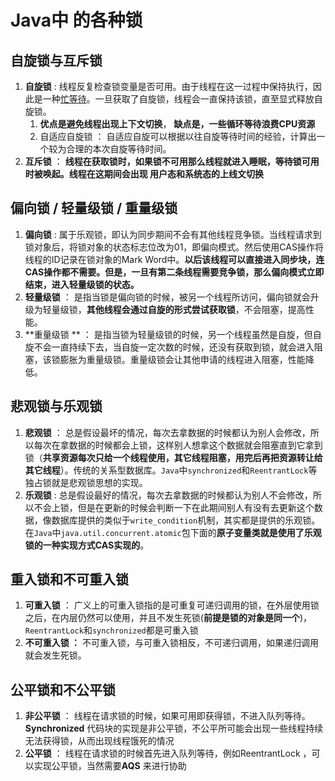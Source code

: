 # Java中 的各种锁

## 自旋锁与互斥锁



1. **自旋锁**  : 线程反复检查锁变量是否可用。由于线程在这一过程中保持执行，因此是一种[忙等待](https://zh.wikipedia.org/wiki/%E5%BF%99%E7%AD%89%E5%BE%85)。一旦获取了自旋锁，线程会一直保持该锁，直至显式释放自旋锁。
   1. **优点是避免线程出现上下文切换**， **缺点是，一些循环等待浪费CPU资源**
   2. 自适应自旋锁 ： 自适应自旋可以根据以往自旋等待时间的经验，计算出一个较为合理的本次自旋等待时间。
2. **互斥锁** ： **线程在获取锁时，如果锁不可用那么线程就进入睡眠，等待锁可用时被唤起。线程在这期间会出现 用户态和系统态的上线文切换** 

## 偏向锁 / 轻量级锁 / 重量级锁

1. **偏向锁** : 属于乐观锁，即认为同步期间不会有其他线程竞争锁。当线程请求到锁对象后，将锁对象的状态标志位改为01，即偏向模式。然后使用CAS操作将线程的ID记录在锁对象的Mark Word中。**以后该线程可以直接进入同步块，连CAS操作都不需要。但是，一旦有第二条线程需要竞争锁，那么偏向模式立即结束，进入轻量级锁的状态。**
2. **轻量级锁** ： 是指当锁是偏向锁的时候，被另一个线程所访问，偏向锁就会升级为轻量级锁，**其他线程会通过自旋的形式尝试获取锁**，不会阻塞，提高性能。
3. **重量级锁 ** ： 是指当锁为轻量级锁的时候，另一个线程虽然是自旋，但自旋不会一直持续下去，当自旋一定次数的时候，还没有获取到锁，就会进入阻塞，该锁膨胀为重量级锁。重量级锁会让其他申请的线程进入阻塞，性能降低。



## 悲观锁与乐观锁

1. **悲观锁** ： 总是假设最坏的情况，每次去拿数据的时候都认为别人会修改，所以每次在拿数据的时候都会上锁，这样别人想拿这个数据就会阻塞直到它拿到锁（**共享资源每次只给一个线程使用，其它线程阻塞，用完后再把资源转让给其它线程**）。传统的关系型数据库。`Java`中`synchronized`和`ReentrantLock`等独占锁就是悲观锁思想的实现。
2. **乐观锁** : 总是假设最好的情况，每次去拿数据的时候都认为别人不会修改，所以不会上锁，但是在更新的时候会判断一下在此期间别人有没有去更新这个数据，像数据库提供的类似于`write_condition`机制，其实都是提供的乐观锁。在`Java`中`java.util.concurrent.atomic`包下面的**原子变量类就是使用了乐观锁的一种实现方式CAS实现的**。

## 重入锁和不可重入锁

1. **可重入锁**  ：  广义上的可重入锁指的是可重复可递归调用的锁，在外层使用锁之后，在内层仍然可以使用，并且不发生死锁(**前提是锁的对象是同一个**)， `ReentrantLock`和`synchronized`都是可重入锁
2. **不可重入锁 ：** 不可重入锁，与可重入锁相反，不可递归调用，如果递归调用就会发生死锁。

## 公平锁和不公平锁

1. **非公平锁**  ： 线程在请求锁的时候，如果可用即获得锁，不进入队列等待。**Synchronized** 代码块的实现是非公平锁，不公平所可能会出现一些线程持续无法获得锁，从而出现线程饿死的情况 
2. **公平锁** ： 线程在请求锁的时候首先进入队列等待，例如ReentrantLock ，可以实现公平锁，当然需要**AQS** 来进行协助